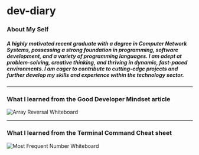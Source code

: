 # dev-diary

### About My Self

##### A highly motivated recent graduate with a degree in Computer Network Systems, possessing a strong foundation in programming, software development, and a variety of programming languages. I am adept at problem-solving, creative thinking, and thriving in dynamic, fast-paced environments. I am eager to contribute to cutting-edge projects and further develop my skills and experience within the technology sector.

---

### What I learned from the Good Developer Mindset article

![Array Reversal Whiteboard](whiteboard-challenges/im1.PNG)

---

### What I learned from the Terminal Command Cheat sheet 

![Most Frequent Number Whiteboard](whiteboard-challenges/im2.PNG)
